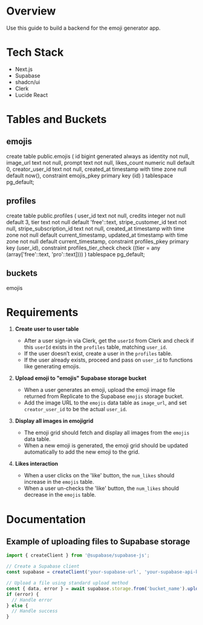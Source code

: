 # Overview

Use this guide to build a backend for the emoji generator app.

# Tech Stack

- Next.js
- Supabase
- shadcn/ui
- Clerk
- Lucide React

# Tables and Buckets

## emojis
create table
  public.emojis (
    id bigint generated always as identity not null,
    image_url text not null,
    prompt text not null,
    likes_count numeric null default 0,
    creator_user_id text not null,
    created_at timestamp with time zone null default now(),
    constraint emojis_pkey primary key (id)
  ) tablespace pg_default;

## profiles

create table
  public.profiles (
    user_id text not null,
    credits integer not null default 3,
    tier text not null default 'free'::text,
    stripe_customer_id text not null,
    stripe_subscription_id text not null,
    created_at timestamp with time zone not null default current_timestamp,
    updated_at timestamp with time zone not null default current_timestamp,
    constraint profiles_pkey primary key (user_id),
    constraint profiles_tier_check check ((tier = any (array['free'::text, 'pro'::text])))
  ) tablespace pg_default;

## buckets
emojis

# Requirements

1. **Create user to user table**
   - After a user sign-in via Clerk, get the `userId` from Clerk and check if this `userId` exists in the `profiles` table, matching `user_id`.
   - If the user doesn’t exist, create a user in the `profiles` table.
   - If the user already exists, proceed and pass on `user_id` to functions like generating emojis.

2. **Upload emoji to "emojis" Supabase storage bucket**
   - When a user generates an emoji, upload the emoji image file returned from Replicate to the Supabase `emojis` storage bucket.
   - Add the image URL to the `emojis` data table as `image_url`, and set `creator_user_id` to be the actual `user_id`.

3. **Display all images in emojigrid**
   - The emoji grid should fetch and display all images from the `emojis` data table.
   - When a new emoji is generated, the emoji grid should be updated automatically to add the new emoji to the grid.

4. **Likes interaction**
   - When a user clicks on the 'like' button, the `num_likes` should increase in the `emojis` table.
   - When a user un-checks the 'like' button, the `num_likes` should decrease in the `emojis` table.

# Documentation

## Example of uploading files to Supabase storage
```javascript
import { createClient } from '@supabase/supabase-js';

// Create a Supabase client
const supabase = createClient('your-supabase-url', 'your-supabase-api-key');

// Upload a file using standard upload method
const { data, error } = await supabase.storage.from('bucket_name').upload('file_path', file);
if (error) {
  // Handle error
} else {
  // Handle success
}
```